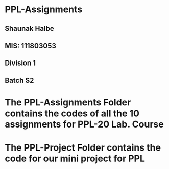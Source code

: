 # PPL-Assignments

## Shaunak Halbe
## MIS: 111803053
## Division 1
## Batch S2

# The PPL-Assignments Folder contains the codes of all the 10 assignments for PPL-20 Lab. Course
# The PPL-Project Folder contains the code for our mini project for PPL 
